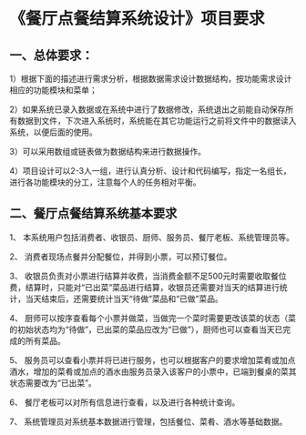 # 《餐厅点餐结算系统设计》项目要求
## 一、总体要求：
1）根据下面的描述进行需求分析，根据数据需求设计数据结构，按功能需求设计相应的功能模块和菜单；

2）如果系统已录入数据或在系统中进行了数据修改，系统退出之前能自动保存所有数据到文件，下次进入系统时，系统能在其它功能运行之前将文件中的数据读入系统，以便后面的使用。

3）可以采用数组或链表做为数据结构来进行数据操作。

4）项目设计可以2-3人一组，进行认真分析、设计和代码编写，指定一名组长，进行各功能模块的分工，注意每个人的任务相对平衡。

## 二、餐厅点餐结算系统基本要求
1、 本系统用户包括消费者、收银员、厨师、服务员、餐厅老板、系统管理员等。

2、 消费者现场点餐并分配餐位，并得到小票，可以预订餐位。

3、 收银员负责对小票进行结算并收费，当消费金额不足500元时需要收取餐位费，结算时，只能对“已出菜”菜品进行结算，收银员还需要对当天的结算进行统计，当天结束后，还需要统计当天“待做”菜品和“已做”菜品。

4、 厨师可以按序查看每个小票并做菜，当做完一个菜时需要更改该菜的状态（菜的初始状态均为“待做”，已出菜的菜品应改为“已做”），厨师也可以查看当天已完成的所有菜品。

5、 服务员可以查看小票并将已进行服务，也可以根据客户的要求增加菜肴或加点酒水，增加的菜肴或加点的酒水由服务员录入该客户的小票中，已端到餐桌的菜其状态需要改为“已出菜”。

6、 餐厅老板可以对所有信息进行查看，以及进行各种统计查询。

7、 系统管理员对系统基本数据进行管理，包括餐位、菜肴、酒水等基础数据。